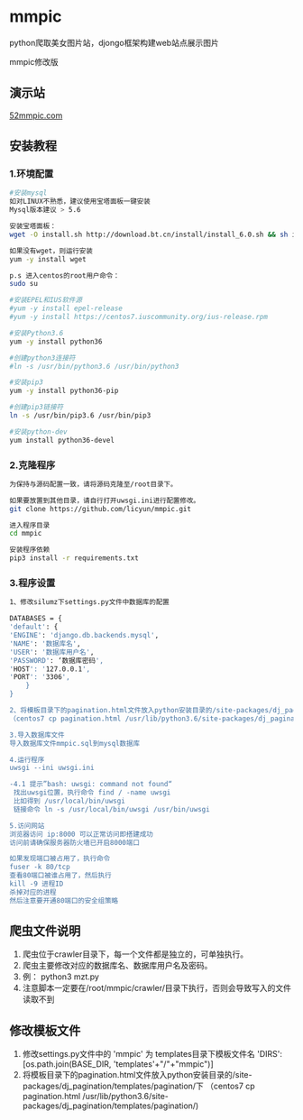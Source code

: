 # mmpic
python爬取美女图片站，djongo框架构建web站点展示图片

mmpic修改版

## 演示站
[52mmpic.com](http://www.52mmpic.com)

## 安装教程
### 1.环境配置
```sh
#安装mysql
如对LINUX不熟悉，建议使用宝塔面板一键安装
Mysql版本建议 > 5.6

安装宝塔面板：
wget -O install.sh http://download.bt.cn/install/install_6.0.sh && sh install.sh

如果没有wget，则运行安装
yum -y install wget

p.s 进入centos的root用户命令：
sudo su

#安装EPEL和IUS软件源
#yum -y install epel-release
#yum -y install https://centos7.iuscommunity.org/ius-release.rpm

#安装Python3.6
yum -y install python36

#创建python3连接符
#ln -s /usr/bin/python3.6 /usr/bin/python3

#安装pip3
yum -y install python36-pip

#创建pip3链接符
ln -s /usr/bin/pip3.6 /usr/bin/pip3

#安装python-dev
yum install python36-devel

```

### 2.克隆程序
```sh
为保持与源码配置一致，请将源码克隆至/root目录下。

如果要放置到其他目录，请自行打开uwsgi.ini进行配置修改。
git clone https://github.com/licyun/mmpic.git

进入程序目录
cd mmpic

安装程序依赖
pip3 install -r requirements.txt
```

### 3.程序设置
```sh
1、修改silumz下settings.py文件中数据库的配置

DATABASES = {
'default': {
'ENGINE': 'django.db.backends.mysql',
'NAME': '数据库名',
'USER': '数据库用户名',
'PASSWORD': ‘数据库密码',
'HOST': '127.0.0.1',
'PORT': '3306',
    }
}

2、将模板目录下的pagination.html文件放入python安装目录的/site-packages/dj_pagination/templates/pagination/下
（centos7 cp pagination.html /usr/lib/python3.6/site-packages/dj_pagination/templates/pagination/)

3.导入数据库文件
导入数据库文件mmpic.sql到mysql数据库

4.运行程序
uwsgi --ini uwsgi.ini

-4.1 提示”bash: uwsgi: command not found“
 找出uwsgi位置，执行命令 find / -name uwsgi
 比如得到 /usr/local/bin/uwsgi
 链接命令 ln -s /usr/local/bin/uwsgi /usr/bin/uwsgi

5.访问网站
浏览器访问 ip:8000 可以正常访问即搭建成功
访问前请确保服务器防火墙已开启8000端口

如果发现端口被占用了，执行命令
fuser -k 80/tcp
查看80端口被谁占用了，然后执行
kill -9 进程ID
杀掉对应的进程
然后注意要开通80端口的安全组策略

```

## 爬虫文件说明

1. 爬虫位于crawler目录下，每一个文件都是独立的，可单独执行。
1. 爬虫主要修改对应的数据库名、数据库用户名及密码。
1. 例： python3 mzt.py
1. 注意脚本一定要在/root/mmpic/crawler/目录下执行，否则会导致写入的文件读取不到

## 修改模板文件

1. 修改settings.py文件中的 'mmpic' 为 templates目录下模板文件名
'DIRS': [os.path.join(BASE_DIR, 'templates'+"/"+"mmpic")]
2. 将模板目录下的pagination.html文件放入python安装目录的/site-packages/dj_pagination/templates/pagination/下
（centos7 cp pagination.html /usr/lib/python3.6/site-packages/dj_pagination/templates/pagination/)
